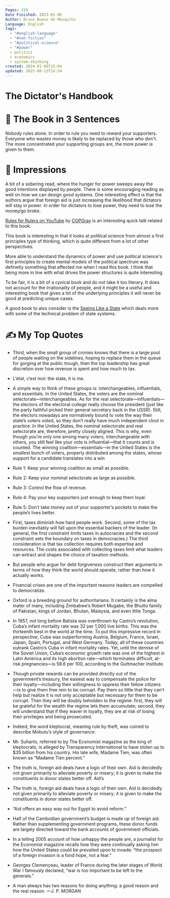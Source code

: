 ```yaml
---
Pages: 319
Date Finished: 2023-01-06
Author: Bruce Bueno de Mesquita
Language: English
tags:
  - "#english-language"
  - "#non-fiction"
  - "#political-science"
  - "#power"
  - politics
  - economics
  - system-thinking
created: 2024-01-06T15:04
updated: 2025-08-13T14:54
---
```

# The Dictator's Handbook


# 🚀 The Book in 3 Sentences
Nobody rules alone. In order to rule you need to reward your supporters. Everyone who wastes money is likely to be replaced by those who don't.  The more concentrated your supporting groups are, the more power is given to them. 

# 🎨 Impressions
A bit of a sobering read, where the hunger for power sweeps away the good intentions displayed by people. There is some encouraging reading as well on how we can design good systems. One interesting effect is that the authors argue that foreign aid is just increasing the likelihood that dictators will stay in power. In order for dictators to lose power, they need to lose the money/go broke. 

[Rules for Rulers on YouTube](https://www.youtube.com/watch?v=rStL7niR7gs&ab_channel=CGPGrey) by [CGPGray](https://www.youtube.com/@CGPGrey) is an interesting quick talk related to this book. 

This book is interesting in that it looks at political science from almost a first principles type of thinking, which is quite different from a lot of other perspectives.

More able to understand the dynamics of power and use political science's first principles to create mental models of the political spectrum was definetly something that affected me when I read this book.  I think that being more in line with what drives the power structures is quite interesting. 

To be fair, it is a bit of a cynical book and do not take it too literary. It does not account for the irrationality of people, and it might be a useful and interesting book that gives a lot of the underlying  principles it will never be good at predicting unique cases.

A good book to also consider is the [Seeing Like a State](Bureaucracy/Seeing%20Like%20a%20State.md) which deals more with some of the technical problem of state systems. 

# ✍️ My Top  Quotes

- Third, when the small group of cronies knows that there is a large pool of people waiting on the sidelines, hoping to replace them in the queue for gorging at the public trough, then the top leadership has great discretion over how revenue is spent and how much to tax.

- L’etat, c’est moi: the state, it is me.

- A simple way to think of these groups is: interchangeables, influentials, and essentials. In the United States, the voters are the nominal selectorate—interchangeables. As for the real selectorate—influentials—the electors of the electoral college really choose the president (just like the party faithful picked their general secretary back in the USSR). Still, the electors nowadays are normatively bound to vote the way their state’s voters voted, so they don’t really have much independent clout in practice. In the United States, the nominal selectorate and real selectorate are, therefore, pretty closely aligned. This is why, even though you’re only one among many voters, interchangeable with others, you still feel like your vote is influential—that it counts and is counted. The winning coalition—essentials—in the United States is the smallest bunch of voters, properly distributed among the states, whose support for a candidate translates into a win

- Rule 1: Keep your winning coalition as small as possible.
- Rule 2: Keep your nominal selectorate as large as possible.
- Rule 3: Control the flow of revenue.
- Rule 4: Pay your key supporters just enough to keep them loyal.
- Rule 5: Don’t take money out of your supporter’s pockets to make the people’s lives better.

- First, taxes diminish how hard people work. Second, some of the tax burden inevitably will fall upon the essential backers of the leader. (In general, the first constraint limits taxes in autocracies and the second constraint sets the boundary on taxes in democracies.) The third consideration is that tax collection requires both expertise and resources. The costs associated with collecting taxes limit what leaders can extract and shapes the choice of taxation methods.

- But people who argue for debt forgiveness construct their arguments in terms of how they think the world should operate, rather than how it actually works.

- Financial crises are one of the important reasons leaders are compelled to democratize.

- Oxford is a breeding ground for authoritarians. It certainly is the alma mater of many, including Zimbabwe’s Robert Mugabe, the Bhutto family of Pakistan, kings of Jordan, Bhutan, Malaysia, and even little Tonga.

- In 1957, not long before Batista was overthrown by Castro’s revolution, Cuba’s infant mortality rate was 32 per 1,000 live births. This was the thirteenth best in the world at the time. To put this impressive record in perspective, Cuba was outperforming Austria, Belgium, France, Israel, Japan, Spain, Portugal, and West Germany. Today, all of these countries outrank Castro’s Cuba in infant mortality rates. Yet, until the demise of the Soviet Union, Cuba’s economic growth rate was one of the highest in Latin America and its high abortion rate—which terminates difficult, at-risk pregnancies—is 58.6 per 100, according to the Guttmacher Institute.

- Though private rewards can be provided directly out of the government’s treasury, the easiest way to compensate the police for their loyalty—including their willingness to oppress their fellow citizens—is to give them free rein to be corrupt. Pay them so little that they can’t help but realize it is not only acceptable but necessary for them to be corrupt. Then they will be doubly beholden to the regime: first, they will be grateful for the wealth the regime lets them accumulate; second, they will understand that if they waver in loyalty, they are at risk of losing their privileges and being prosecuted.

- Indeed, the word kleptocrat, meaning rule by theft, was coined to describe Mobutu’s style of governance.

- Mr. Suharto, referred to by The Economist magazine as the king of kleptocrats, is alleged by Transparency International to have stolen up to $35 billion from his country. His late wife, Madame Tien, was often known as “Madame Tien percent.”

- The truth is, foreign aid deals have a logic of their own. Aid is decidedly not given primarily to alleviate poverty or misery; it is given to make the constituents in donor states better off. Aid’s

- The truth is, foreign aid deals have a logic of their own. Aid is decidedly not given primarily to alleviate poverty or misery; it is given to make the constituents in donor states better off.

- “Aid offers an easy way out for Egypt to avoid reform.”

- Half of the Cambodian government’s budget is made up of foreign aid. Rather than supplementing government programs, these donor funds are largely directed toward the bank accounts of government officials.

- In a telling 2005 account of how unhappy the people are, a journalist for the Economist magazine recalls how they were continually asking him how the United States could be prevailed upon to invade: “the prospect of a foreign invasion is a fond hope, not a fear.”

- Georges Clemençeau, leader of France during the later stages of World War I famously declared, “war is too important to be left to the generals.”

- A man always has two reasons for doing anything: a good reason and the real reason. —J. P. MORGAN
